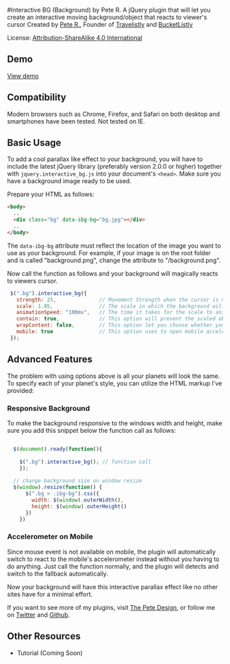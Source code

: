 #Interactive BG (Background) by Pete R.
A jQuery plugin that will let you create an interactive moving background/object that reacts to viewer's cursor
Created by [Pete R.](http://www.thepetedesign.com), Founder of [Travelistly](http://www.travelistly.com) and [BucketListly](http://www.bucketlistly.com)

License: [Attribution-ShareAlike 4.0 International](http://creativecommons.org/licenses/by-sa/4.0/deed.en_US)


## Demo
[View demo](http://peachananr.github.io/interactive_bg/demo/interactive_bg_demo.html)

## Compatibility
Modern browsers such as Chrome, Firefox, and Safari on both desktop and smartphones have been tested. Not tested on IE.

## Basic Usage

To add a cool parallax like effect to your background, you will have to include the latest jQuery library (preferably version 2.0.0 or higher) together with `jquery.interactive_bg.js` into your document's `<head>`. Make sure you have a background image ready to be used. 
  
Prepare your HTML as follows:

````html
<body>
  ..
  <div class="bg" data-ibg-bg="bg.jpg"></div>
  ..
</body>

````

The `data-ibg-bg` attribute must reflect the location of the image you want to use as your background. For example, if your image is on the root folder and is called "background.png", change the attribute to "/background.png".

Now call the function as follows and your background will magically reacts to viewers cursor.

````javascript
 $(".bg").interactive_bg({
   strength: 25,              // Movement Strength when the cursor is moved. The higher, the faster it will reacts to your cursor. The default value is 25.
   scale: 1.05,               // The scale in which the background will be zoomed when hovering. Change this to 1 to stop scaling. The default value is 1.05.
   animationSpeed: "100ms",   // The time it takes for the scale to animate. This accepts CSS3 time function such as "100ms", "2.5s", etc. The default value is "100ms".
   contain: true,             // This option will prevent the scaled object/background from spilling out of its container. Keep this true for interactive background. Set it to false if you want to make an interactive object instead of a background. The default value is true.
   wrapContent: false,        // This option let you choose whether you want everything inside to reacts to your cursor, or just the background. Toggle it to true to have every elements inside reacts the same way. The default value is false
   mobile: true               // This option uses to open mobile accelerometer or not, The default is true.
 });
````

## Advanced Features
The problem with using options above is all your planets will look the same. To specify each of your planet's style, you can utilize the HTML markup I've provided:

### Responsive Background
To make the background responsive to the windows width and height, make sure you add this snippet below the function call as follows:

````javascript

  $(document).ready(function(){
    
    $(".bg").interactive_bg(); // function call
	});
  
  // change background size on window resize
  $(window).resize(function() {
	  $(".bg > .ibg-bg").css({
	    width: $(window).outerWidth(),
	    height: $(window).outerHeight()
	  })
	})
````

### Accelerometer on Mobile
Since mouse event is not available on mobile, the plugin will automatically switch to react to the mobile's accelerometer instead without you having to do anything. Just call the function normally, and the plugin will  detects and switch to the fallback automatically.

Now your background will have this interactive parallax effect like no other sites have for a minimal effort.

If you want to see more of my plugins, visit [The Pete Design](http://www.thepetedesign.com/#design), or follow me on [Twitter](http://www.twitter.com/peachananr) and [Github](http://www.github.com/peachananr).

## Other Resources
- Tutorial (Coming Soon)

